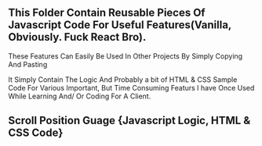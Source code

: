 ## This Folder Contain Reusable Pieces Of Javascript Code For Useful Features(Vanilla, Obviously. Fuck React Bro). 

These Features Can Easily Be Used In Other Projects By Simply Copying And Pasting

It Simply Contain The Logic And Probably a bit of HTML & CSS Sample Code For Various Important, But Time Consuming Featurs I have Once Used While Learning And/ Or Coding For A Client.

## Scroll Position Guage {Javascript Logic, HTML & CSS Code}